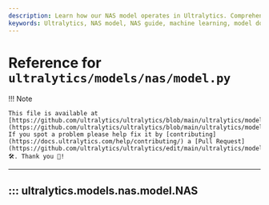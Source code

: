 ```yaml
---
description: Learn how our NAS model operates in Ultralytics. Comprehensive guide with detailed examples. Master the nuances of Ultralytics NAS model.
keywords: Ultralytics, NAS model, NAS guide, machine learning, model documentation
---
```


# Reference for `ultralytics/models/nas/model.py`

!!! Note

    This file is available at [https://github.com/ultralytics/ultralytics/blob/main/ultralytics/models/nas/model.py](https://github.com/ultralytics/ultralytics/blob/main/ultralytics/models/nas/model.py). If you spot a problem please help fix it by [contributing](https://docs.ultralytics.com/help/contributing/) a [Pull Request](https://github.com/ultralytics/ultralytics/edit/main/ultralytics/models/nas/model.py) 🛠️. Thank you 🙏!

---
## ::: ultralytics.models.nas.model.NAS
<br><br>
